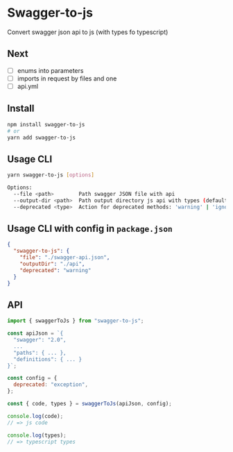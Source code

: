 # Swagger-to-js

Convert swagger json api to js (with types fo typescript)

## Next

- [ ] enums into parameters
- [ ] imports in request by files and one
- [ ] api.yml

## Install

```sh
npm install swagger-to-js
# or
yarn add swagger-to-js
```

## Usage CLI

```sh
yarn swagger-to-js [options]

Options:
  --file <path>        Path swagger JSON file with api
  --output-dir <path>  Path output directory js api with types (default: "./api")
  --deprecated <type>  Action for deprecated methods: 'warning' | 'ignore' | 'exception' (default: 'warning')
```

## Usage CLI with config in `package.json`

```json
{
  "swagger-to-js": {
    "file": "./swagger-api.json",
    "outputDir": "./api",
    "deprecated": "warning"
  }
}
```

## API

```js
import { swaggerToJs } from "swagger-to-js";

const apiJson = `{
  "swagger": "2.0",
  ...
  "paths": { ... },
  "definitions": { ... }
}`;

const config = {
  deprecated: "exception",
};

const { code, types } = swaggerToJs(apiJson, config);

console.log(code);
// => js code

console.log(types);
// => typescript types
```
